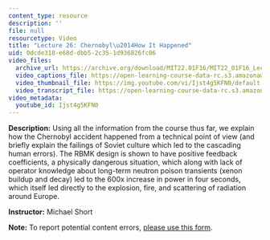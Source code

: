 ```yaml
---
content_type: resource
description: ''
file: null
resourcetype: Video
title: "Lecture 26: Chernobyl\u2014How It Happened"
uid: 0dcde318-e68d-dbb5-2c35-1d936826fc06
video_files:
  archive_url: https://archive.org/download/MIT22.01F16/MIT22_01F16_Lec26_300k.mp4
  video_captions_file: https://open-learning-course-data-rc.s3.amazonaws.com/22-01-introduction-to-nuclear-engineering-and-ionizing-radiation-fall-2016/3f51c32aaa1c5d64b36164563ef0c72f_Ijst4g5KFN0.vtt
  video_thumbnail_file: https://img.youtube.com/vi/Ijst4g5KFN0/default.jpg
  video_transcript_file: https://open-learning-course-data-rc.s3.amazonaws.com/22-01-introduction-to-nuclear-engineering-and-ionizing-radiation-fall-2016/e773333737c4febeb3fa4c3f1c0868f3_Ijst4g5KFN0.pdf
video_metadata:
  youtube_id: Ijst4g5KFN0
---
```


**Description:** Using all the information from the course thus far, we explain how the Chernobyl accident happened from a technical point of view (and briefly explain the failings of Soviet culture which led to the cascading human errors). The RBMK design is shown to have positive feedback coefficients, a physically dangerous situation, which along with lack of operator knowledge about long-term neutron poison transients (xenon buildup and decay) led to the 600x increase in power in four seconds, which itself led directly to the explosion, fire, and scattering of radiation around Europe.

**Instructor:** Michael Short

**Note:** To report potential content errors, [please use this form](https://forms.gle/8B2zcUvfCtgJdTdE7).